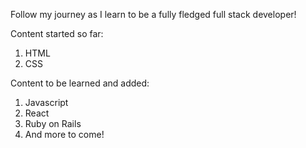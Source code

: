 Follow my journey as I learn to be a fully fledged full stack developer!

Content started so far:
1. HTML
2. CSS

Content to be learned and added:
1. Javascript
2. React
3. Ruby on Rails
4. And more to come!